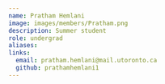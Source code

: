 ```yaml
---
name: Pratham Hemlani
image: images/members/Pratham.png
description: Summer student
role: undergrad
aliases:
links:
  email: pratham.hemlani@mail.utoronto.ca
  github: prathamhemlani1
---
```


